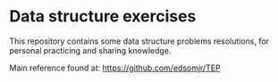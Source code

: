 # Data structure exercises
This repository contains some data structure problems resolutions, for personal practicing and sharing knowledge.

Main reference found at: https://github.com/edsomjr/TEP

